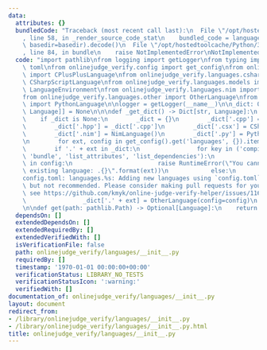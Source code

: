 ```yaml
---
data:
  attributes: {}
  bundledCode: "Traceback (most recent call last):\n  File \"/opt/hostedtoolcache/Python/3.8.5/x64/lib/python3.8/site-packages/onlinejudge_verify/documentation/build.py\"\
    , line 58, in _render_source_code_stat\n    bundled_code = language.bundle(stat.path,\
    \ basedir=basedir).decode()\n  File \"/opt/hostedtoolcache/Python/3.8.5/x64/lib/python3.8/site-packages/onlinejudge_verify/languages/python.py\"\
    , line 84, in bundle\n    raise NotImplementedError\nNotImplementedError\n"
  code: "import pathlib\nfrom logging import getLogger\nfrom typing import *\n\nimport\
    \ toml\nfrom onlinejudge_verify.config import get_config\nfrom onlinejudge_verify.languages.cplusplus\
    \ import CPlusPlusLanguage\nfrom onlinejudge_verify.languages.csharpscript import\
    \ CSharpScriptLanguage\nfrom onlinejudge_verify.languages.models import Language,\
    \ LanguageEnvironment\nfrom onlinejudge_verify.languages.nim import NimLanguage\n\
    from onlinejudge_verify.languages.other import OtherLanguage\nfrom onlinejudge_verify.languages.python\
    \ import PythonLanguage\n\nlogger = getLogger(__name__)\n\n_dict: Optional[Dict[str,\
    \ Language]] = None\n\n\ndef _get_dict() -> Dict[str, Language]:\n    global _dict\n\
    \    if _dict is None:\n        _dict = {}\n        _dict['.cpp'] = CPlusPlusLanguage()\n\
    \        _dict['.hpp'] = _dict['.cpp']\n        _dict['.csx'] = CSharpScriptLanguage()\n\
    \        _dict['.nim'] = NimLanguage()\n        _dict['.py'] = PythonLanguage()\n\
    \n        for ext, config in get_config().get('languages', {}).items():\n    \
    \        if '.' + ext in _dict:\n                for key in ('compile', 'execute',\
    \ 'bundle', 'list_attributes', 'list_dependencies'):\n                    if key\
    \ in config:\n                        raise RuntimeError(\"You cannot overwrite\
    \ existing language: .{}\".format(ext))\n            else:\n                logger.warn(\"\
    config.toml: languages.%s: Adding new languages using `config.toml` is supported\
    \ but not recommended. Please consider making pull requests for your languages,\
    \ see https://github.com/kmyk/online-judge-verify-helper/issues/116\", ext)\n\
    \                _dict['.' + ext] = OtherLanguage(config=config)\n    return _dict\n\
    \n\ndef get(path: pathlib.Path) -> Optional[Language]:\n    return _get_dict().get(path.suffix)\n"
  dependsOn: []
  extendedDependsOn: []
  extendedRequiredBy: []
  extendedVerifiedWith: []
  isVerificationFile: false
  path: onlinejudge_verify/languages/__init__.py
  requiredBy: []
  timestamp: '1970-01-01 00:00:00+00:00'
  verificationStatus: LIBRARY_NO_TESTS
  verificationStatusIcon: ':warning:'
  verifiedWith: []
documentation_of: onlinejudge_verify/languages/__init__.py
layout: document
redirect_from:
- /library/onlinejudge_verify/languages/__init__.py
- /library/onlinejudge_verify/languages/__init__.py.html
title: onlinejudge_verify/languages/__init__.py
---
```

